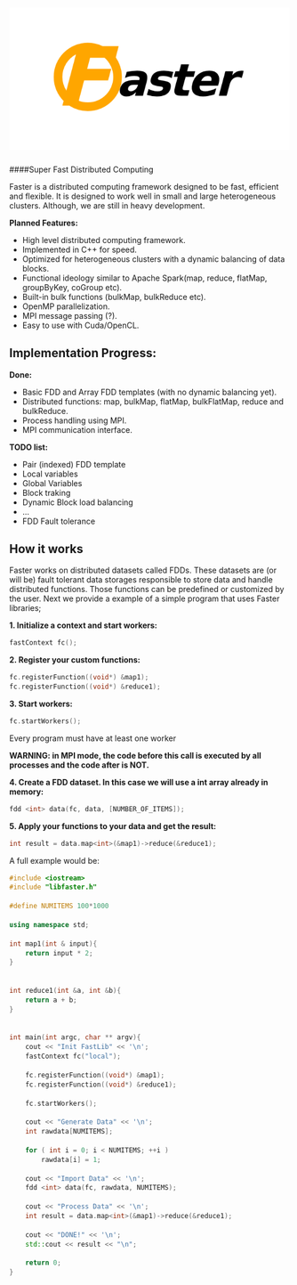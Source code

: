 ![Faster](res/Logo.png)
======
####Super Fast Distributed Computing

Faster is a distributed computing framework designed to be fast, efficient and flexible. It is designed to work well in small and large heterogeneous clusters. Although, we are still in heavy development.


__Planned Features:__

* High level distributed computing framework.
* Implemented in C++ for speed. 
* Optimized for heterogeneous clusters with a dynamic balancing of data blocks.
* Functional ideology similar to Apache Spark(map, reduce, flatMap, groupByKey, coGroup etc).
* Built-in bulk functions (bulkMap, bulkReduce etc).
* OpenMP parallelization.
* MPI message passing (?).
* Easy to use with Cuda/OpenCL.


Implementation Progress:
-----------------------

__Done:__

* Basic FDD and Array FDD templates (with no dynamic balancing yet).
* Distributed functions: map, bulkMap, flatMap, bulkFlatMap, reduce and bulkReduce.
* Process handling using MPI.
* MPI communication interface.

__TODO list:__

* Pair (indexed) FDD template
* Local variables
* Global Variables
* Block traking
* Dynamic Block load balancing
* ...
* FDD Fault tolerance



How it works
------------

Faster works on distributed datasets called FDDs. These datasets are (or will be) fault tolerant data storages responsible to store data and handle distributed functions. Those functions can be predefined or customized by the user. Next we provide a example of a simple program that uses Faster libraries;

__1. Initialize a context and start workers:__

```cpp
fastContext fc();
``` 

__2. Register your custom functions:__
	
```cpp
fc.registerFunction((void*) &map1);
fc.registerFunction((void*) &reduce1);
```

__3. Start workers:__

```cpp
fc.startWorkers();
```
	
Every program must have at least one worker 

__WARNING: in MPI mode, the code before this call is executed by all processes and the code after is NOT.__

__4. Create a FDD dataset. In this case we will use a int array already in memory:__

```cpp
fdd <int> data(fc, data, [NUMBER_OF_ITEMS]);
```

__5. Apply your functions to your data and get the result:__

```cpp
int result = data.map<int>(&map1)->reduce(&reduce1);
```

A full example would be:

```cpp
#include <iostream>
#include "libfaster.h"

#define NUMITEMS 100*1000

using namespace std;

int map1(int & input){
	return input * 2;
}


int reduce1(int &a, int &b){
	return a + b;
}


int main(int argc, char ** argv){
	cout << "Init FastLib" << '\n';
	fastContext fc("local");

	fc.registerFunction((void*) &map1);
	fc.registerFunction((void*) &reduce1);

	fc.startWorkers();

	cout << "Generate Data" << '\n';
	int rawdata[NUMITEMS];

	for ( int i = 0; i < NUMITEMS; ++i )
		rawdata[i] = 1;

	cout << "Import Data" << '\n';
	fdd <int> data(fc, rawdata, NUMITEMS);

	cout << "Process Data" << '\n';
	int result = data.map<int>(&map1)->reduce(&reduce1);
		
	cout << "DONE!" << '\n';
	std::cout << result << "\n";
	
	return 0;
}
```



